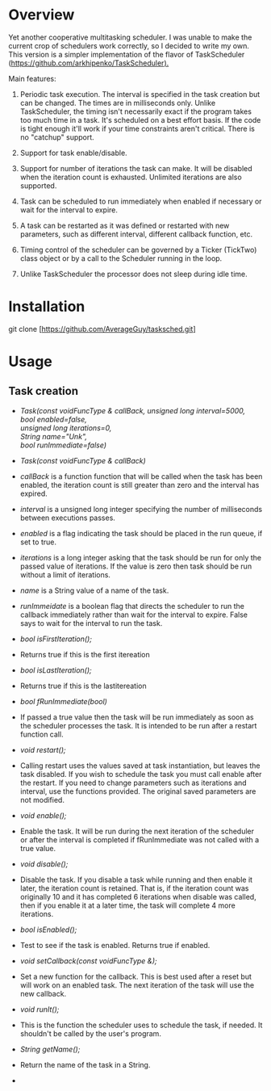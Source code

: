 Overview
========

Yet another cooperative multitasking scheduler. I was unable to make the
current crop of schedulers work correctly, so I decided to write my own.
This version is a simpler implementation of the flavor of TaskScheduler
(<https://github.com/arkhipenko/TaskScheduler>[).]()

Main features:

1.  Periodic task execution. The interval is specified in the task
    creation but can be changed. The times are in milliseconds only.
    Unlike TaskScheduler, the timing isn't necessarily exact if the
    program takes too much time in a task. It's scheduled on a best
    effort basis. If the code is tight enough it'll work if your time
    constraints aren't critical. There is no "catchup" support.

2.  Support for task enable/disable.

3.  Support for number of iterations the task can make. It will be
    disabled when the iteration count is exhausted. Unlimited iterations
    are also supported.

4.  Task can be scheduled to run immediately when enabled if necessary
    or wait for the interval to expire.

5.  A task can be restarted as it was defined or restarted with new
    parameters, such as different interval, different callback function,
    etc.

6.  Timing control of the scheduler can be governed by a Ticker
    (TickTwo) class object or by a call to the Scheduler running in the
    loop.

7.  Unlike TaskScheduler the processor does not sleep during idle time.

Installation 
============

git clone
[https://github.com/AverageGuy/tasksched.git]

Usage
=====

Task creation
-------------

-   _Task(const voidFuncType & callBack, unsigned long interval=5000,\
    bool enabled=false,\
    unsigned long iterations=0,\
    String name=\"Unk\",\
    bool runImmediate=false)_

-   _Task(const voidFuncType & callBack)_

-   _callBack_ is a function function that will be called when the task
    has been enabled, the iteration count is still greater than zero and
    the interval has expired.

-  _interval_ is a unsigned long integer specifying the number of
    milliseconds between executions passes.

-   _enabled_ is a flag indicating the task should be placed in the run
    queue, if set to true.

-   _iterations_ is a long integer asking that the task should be run for
    only the passed value of iterations. If the value is zero then task
    should be run without a limit of iterations.

-   _name_ is a String value of a name of the task.

-   _runImmeidate_ is a boolean flag that directs the scheduler to run the
    callback immediately rather than wait for the interval to expire.
    False says to wait for the interval to run the task.

-   _bool isFirstIteration();_

-   Returns true if this is the first itereation

-   _bool isLastIteration();_

-   Returns true if this is the lastitereation

-   _bool fRunImmediate(bool)_

-   If passed a true value then the task will be run immediately as soon
    as the scheduler processes the task. It is intended to be run after
    a restart function call.

-   _void restart();_

-   Calling restart uses the values saved at task instantiation, but
    leaves the task disabled. If you wish to schedule the task you must
    call enable after the restart. If you need to change parameters such
    as iterations and interval, use the functions provided. The original
    saved parameters are not modified.

-   _void enable();_

-   Enable the task. It will be run during the next iteration of the
    scheduler or after the interval is completed if fRunImmediate was
    not called with a true value.

-   _void disable();_

-   Disable the task. If you disable a task while running and then
    enable it later, the iteration count is retained. That is, if the
    iteration count was originally 10 and it has completed 6 iterations
    when disable was called, then if you enable it at a later time, the
    task will complete 4 more iterations.

-   _bool isEnabled();_

-   Test to see if the task is enabled. Returns true if enabled.

-   _void setCallback(const voidFuncType &);_

-   Set a new function for the callback. This is best used after a reset
    but will work on an enabled task. The next iteration of the task
    will use the new callback.

-   _void runIt();_

-   This is the function the scheduler uses to schedule the task, if
    needed. It shouldn't be called by the user's program.

-   _String getName();_

-   Return the name of the task in a String.

-   
